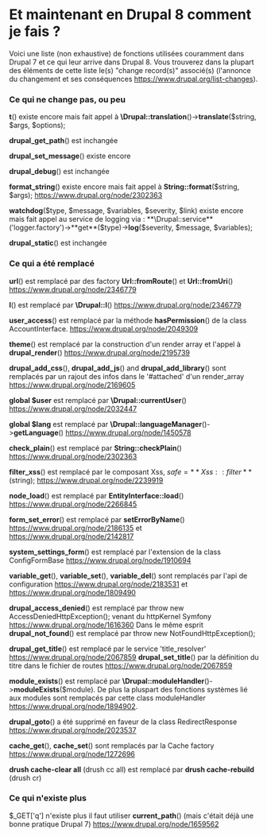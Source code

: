 Et maintenant en Drupal 8 comment je fais ?
===========================================

Voici une liste (non exhaustive) de fonctions utilisées couramment dans Drupal 7 et ce qui leur arrive dans Drupal 8. Vous trouverez dans la plupart des éléments de cette liste le(s) "change record(s)" associé(s) (l'annonce du changement et ses conséquences https://www.drupal.org/list-changes).

### Ce qui ne change pas, ou peu

**t**() existe encore mais fait appel à **\Drupal::translation**()->**translate**($string, $args, $options);

**drupal_get_path**() est inchangée

**drupal_set_message**() existe encore

**drupal_debug**() est inchangée

**format_string**() existe encore mais fait appel à **String::format**($string, $args); https://www.drupal.org/node/2302363

**watchdog**($type, $message, $variables, $severity, $link) existe encore mais fait appel au service de logging via : **\Drupal::service**('logger.factory')->**get**($type)->**log**($severity, $message, $variables);

**drupal_static**() est inchangée

### Ce qui a été remplacé

**url**() est remplacé par des factory **Url::fromRoute**() et **Url::fromUri**() https://www.drupal.org/node/2346779

**l**() est remplacé par **\Drupal::l**() https://www.drupal.org/node/2346779

**user_access**() est remplacé par la méthode **hasPermission**() de la class AccountInterface. https://www.drupal.org/node/2049309

**theme**() est remplacé par la construction d'un render array et l'appel à **drupal_render**() https://www.drupal.org/node/2195739

**drupal_add_css**(), **drupal_add_js**() and **drupal_add_library**() sont remplacés par un rajout des infos dans le '#attached' d'un render_array https://www.drupal.org/node/2169605

**global $user** est remplacé par **\Drupal::currentUser**() https://www.drupal.org/node/2032447

**global $lang** est remplacé par **\Drupal::languageManager**()->**getLanguage**()  https://www.drupal.org/node/1450578

**check_plain**() est remplacé par **String::checkPlain**() https://www.drupal.org/node/2302363

**filter_xss**() est remplacé par le composant Xss, $safe = **Xss::filter**($string); https://www.drupal.org/node/2239919

**node_load**() est remplacé par **EntityInterface::load**() https://www.drupal.org/node/2266845

**form_set_error**() est remplacé par **setErrorByName**() https://www.drupal.org/node/2186135 et https://www.drupal.org/node/2142817

**system_settings_form**() est remplacé par l'extension de la class ConfigFormBase https://www.drupal.org/node/1910694

**variable_get**(), **variable_set**(), **variable_del**() sont remplacés par l'api de configuration https://www.drupal.org/node/2183531 et https://www.drupal.org/node/1809490

**drupal_access_denied**() est remplacé par throw new AccessDeniedHttpException(); venant du httpKernel Symfony https://www.drupal.org/node/1616360
Dans le même esprit **drupal_not_found**() est remplacé par throw new NotFoundHttpException();

**drupal_get_title**() est remplacé par le service 'title_resolver' https://www.drupal.org/node/2067859
**drupal_set_title**() par la définition du titre dans le fichier de routes https://www.drupal.org/node/2067859

**module_exists**() est remplacé par **\Drupal::moduleHandler**()->**moduleExists**($module). De plus la pluspart des fonctions systèmes lié aux modules sont remplacés par cette class moduleHandler https://www.drupal.org/node/1894902.

**drupal_goto**() a été supprimé en faveur de la class RedirectResponse  https://www.drupal.org/node/2023537

**cache_get**(), **cache_set**() sont remplacés par la Cache factory https://www.drupal.org/node/1272696

**drush cache-clear all** (drush cc all) est remplacé par **drush cache-rebuild** (drush cr)

### Ce qui n'existe plus

$_GET['q'] n'existe plus il faut utiliser **current_path**() (mais c'était déjà une bonne pratique Drupal 7) https://www.drupal.org/node/1659562
